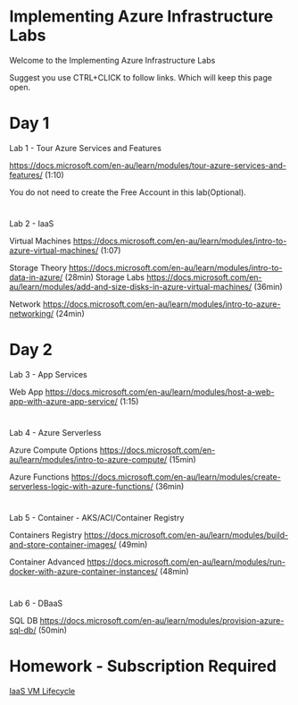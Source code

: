 # Implementing Azure Infrastructure Labs

Welcome to the Implementing Azure Infrastructure Labs

Suggest you use CTRL+CLICK to follow links. Which will keep this page open.

# Day 1
Lab 1 - Tour Azure Services and Features

https://docs.microsoft.com/en-au/learn/modules/tour-azure-services-and-features/ (1:10)

You do not need to create the Free Account in this lab(Optional).
#

Lab 2 - IaaS 


Virtual Machines 
https://docs.microsoft.com/en-au/learn/modules/intro-to-azure-virtual-machines/ (1:07)


Storage Theory
https://docs.microsoft.com/en-au/learn/modules/intro-to-data-in-azure/ (28min)
Storage Labs
https://docs.microsoft.com/en-au/learn/modules/add-and-size-disks-in-azure-virtual-machines/ (36min)

Network 
https://docs.microsoft.com/en-au/learn/modules/intro-to-azure-networking/ (24min)


# Day 2


Lab 3 - App Services


Web App
https://docs.microsoft.com/en-au/learn/modules/host-a-web-app-with-azure-app-service/ (1:15)
#

Lab 4 - Azure Serverless


Azure Compute Options 
https://docs.microsoft.com/en-au/learn/modules/intro-to-azure-compute/ (15min)


Azure Functions 
https://docs.microsoft.com/en-au/learn/modules/create-serverless-logic-with-azure-functions/ (36min) 
#

Lab 5 - Container - AKS/ACI/Container Registry


Containers Registry 
https://docs.microsoft.com/en-au/learn/modules/build-and-store-container-images/ (49min)


Container Advanced
https://docs.microsoft.com/en-au/learn/modules/run-docker-with-azure-container-instances/ (48min)
#

Lab 6 - DBaaS


SQL DB
https://docs.microsoft.com/en-au/learn/modules/provision-azure-sql-db/ (50min)



#

# Homework - Subscription Required

[IaaS VM Lifecycle](./AzureVMTutorial.md)